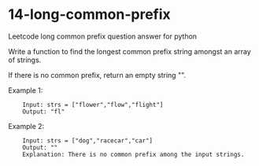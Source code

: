 # 14-long-common-prefix
Leetcode long common prefix question answer for python

Write a function to find the longest common prefix string amongst an array of strings.

If there is no common prefix, return an empty string "".

Example 1:
    
        Input: strs = ["flower","flow","flight"]
        Output: "fl"

Example 2:

        Input: strs = ["dog","racecar","car"]
        Output: ""
        Explanation: There is no common prefix among the input strings.
  

